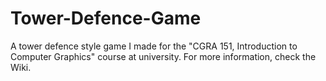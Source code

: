 # Tower-Defence-Game
A tower defence style game I made for the "CGRA 151, Introduction to Computer Graphics" course at university. For more information, check the Wiki.
